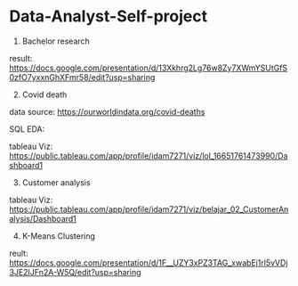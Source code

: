 # Data-Analyst-Self-project

1. Bachelor research

result: https://docs.google.com/presentation/d/13Xkhrg2Lg76w8Zy7XWmYSUtGfS0zfO7yxxnGhXFmr58/edit?usp=sharing

2. Covid death 

data source: https://ourworldindata.org/covid-deaths

SQL EDA:

tableau Viz: https://public.tableau.com/app/profile/idam7271/viz/lol_16651761473990/Dashboard1

3. Customer analysis

tableau Viz: https://public.tableau.com/app/profile/idam7271/viz/belajar_02_CustomerAnalysis/Dashboard1

4. K-Means Clustering

reult: https://docs.google.com/presentation/d/1F__UZY3xPZ3TAG_xwabEj1rl5vVDj3JE2IJFn2A-W5Q/edit?usp=sharing
